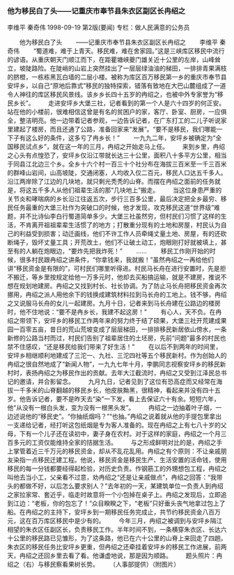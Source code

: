 ### 他为移民白了头——记重庆市奉节县朱衣区副区长冉绍之
李维平  秦奇伟
1998-09-19
第2版(要闻)
专栏：做人民满意的公务员

　　他为移民白了头
　　——记重庆市奉节县朱衣区副区长冉绍之
　　李维平  秦奇伟
　　“蜀道难，难于上青天。移民难，难在舍家园。”这是三峡库区移民中流行的谚语。从重庆朝天门顺江而下，在距瞿塘峡夔门雄关近十公里的左岸，山峰耸立，坡陡路险。在陡峭的山岩上突然挂出了一层层绿油油的梯田，一排排青果满枝的脐橙，一栋栋黑瓦白墙的二层小楼。被称为库区百万移民第一乡的重庆市奉节县安坪乡，以自己“原地后靠式”移民的独特探索，错落有致地在大巴山麓组成了一道令人神往的库区移民风景线。该乡乡长四十五岁的冉绍之，也被中外专家誉为“移民乡长”。
　　走进安坪乡大堡三社，记者看到的第一个人是六十四岁的何正安。站在他的小楼前，很难相信这曾是有名的贫困户的家，客厅、卧室、厨房，一应俱全，整洁明亮。他一边带着记者参观，一边告诉记者，在广东打工的二儿子听说家里建起了楼房，而且还通了公路，准备回家来“发展”。“要不是移民，我们哪能一下子有这么好的条件，这多亏了冉乡长！”
　　一九九二年，安坪乡被确定为“全国移民试点乡”，就在这一年的三月，冉绍之开始走马上任。
　　来到乡里，冉绍之心头有点惶恐了，安坪乡仅沿江带就长达三十公里，面积八十多平方公里，相当于同县江北边三个乡。全乡十六个村一百三十个社分布在海拔三百米至一千三百米的群峰山岩间，山高坡陡，交通闭塞，人均收入仅二百元，移民人口达五千多人。沿江两岸除了江边的几块地，就只剩光秃秃的山脊。而摆在冉绍之面前的任务就是，将这五千多人从他们祖辈生活的那“几块地上”搬走。
　　当这位身患严重的关节炎和哮喘病的乡长沿江往返五次，步行三百多公里，最后决定把全乡最穷、移民任务最重的大堡三社作为突破口的时候，他才发现，攻克移民这道“世界级”难题，并不比诗仙李白行蜀道简单多少。大堡三社虽然穷，但村民们习惯了这样的生活，不肯离开祖祖辈辈生活惯了的地方；打散重分现有的土地和房屋，村民认为自己的利益受到损害；动迁画线，他们不许工作人员牵绳丈量土地、房屋，有的还砍断绳子，毁坏丈量工具；开荒改土，他们不让破土动工，炮眼刚打好就被填上，甚至有的人躺在炮眼边，“要炸先把我炸死！”
　　……
　　移民工作刚开始的时候，很多村民跟冉绍之讲条件，“你拿钱来，我就搬！”虽然冉绍之一再给他们讲“移民资金是有限的”，可村民们哪里听得进。村民马长舟在进行安置时，先是拒不搬迁，等乡里按规定给他一万多元时，他却去买船搞运输，就是不建房，推说不想在规划地建房。冉绍之又找到村长、社长协调。为了防止马长舟把移民资金再次挪用，冉绍之派人用他余下的钱换成建筑材料拉到马长舟的工地上。钱不够，冉绍之又说服马长舟的女儿一起建房。九月十日，记者来到马长舟建在公路边的楼房时，他不住地说：“要不是冉乡长，我建不起这房！”
　　有心人，天不负。在冉绍之带领下，安坪乡的移民工作两年来的努力终于结了硕果，大堡三社开荒建成果园一百零五亩，昔日的荒山荒坡变成了层层梯田，一排排移民新居依山傍水，一条新修的公路当村而过，村民们告别了祖辈居住的土坯房，先前“问题”最多的村民也禁不住感叹，“还是移民给我们带来了好生活！”
　　在以后不到两年的时间里，安坪乡相继顺利地建成了三沱一、九社、三沱四社等五个移民新村。作为创始人的冉绍之很自然地成了“新闻人物”，一九九七年十月，李鹏同志视察安坪乡的移民新村时，表扬冉绍之为移民作出的贡献。去年大江截流时，冉绍之又受到江泽民总书记的邀请，并合影留念。
　　九月九日，记者见到了这位有恐高症而又经常在海拔一千多米的山脊翻越的移民乡长，他皮肤黝黑，很精神，看起来并没有四十五岁。他告诉记者，要不是昨天去“染”一下发，看上去保证六十有余。短短六年，他“从没有一根白头发，变为没有一根黑头发”。
　　冉绍之一边抽着叶子烟，一边述说他的“移民史”。“你抽纸烟吗？”“也抽。”冉绍之说着就从他的手提包里拿出一支递给记者，经打听这包纸烟是专为客人准备的。现在冉绍之上有七八十岁的父母，下有一个儿子还在读初中，妻子身在农村。对于这样的家庭，冉绍之一个月三百多元的工资仅能维持全家的拮据生活。
　　与之形成鲜明对比的是，冉绍之手上掌管着近三千万元的移民资金，却从不乱花乱用。冉绍之有个原则：不让亲戚朋友染指一点移民迁建工程。他说，移民资金是移民生产、生活安置的活命钱，使用移民的每一分钱都要经得起检验，对历史负责。作钢筋工的外甥想包工程，冉绍之叫他去当小工，父亲看不过意，劝冉绍之“还是让亲戚做点”，冉绍之回答：“我带头的都做不好，以后怎么要求别人？”去年初的一天，某建筑单位一负责人到冉绍之家拉家常、套近乎，临走时故意将一个小包掉在桌子上。冉绍之发现后，立即追到江边：“老板，你的包忘了！”众目睽睽之下，“老板”只好垂头丧气地拿过包上了船。在冉绍之的主持下，安坪乡到一期移民任务完成止，共节约移民资金八百万元，这在百万库区移民中是少有的。
　　今年三月，冉绍之被调到与安坪乡隔江相望的朱衣区任副区长，负责移民工作。半年时间不到，一条横穿朱衣区、长达六十公里的移民路已见雏形，为了这条路，他已在六十公里的山脊上来回走了四趟。朱衣区的移民任务比安坪乡更重，但冉绍之还牵挂着安坪乡的移民工作进展，前两天，冉绍之还回乡里去看了看。他谦虚地说，那是因为顺路。
　　题头照片：冉绍之（右）与移民察看果树长势。
　　（人事部提供）（附图片）
